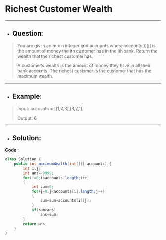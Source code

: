 # Richest Customer Wealth
---
- ## Question:
> You are given an m x n integer grid accounts where accounts[i][j] is the amount of money the i​​​​​​​​​​​th​​​​ customer has in the j​​​​​​​​​​​th​​​​ bank. Return the wealth that the richest customer has.
> 
> A customer's wealth is the amount of money they have in all their bank accounts. The richest customer is the customer that has the maximum wealth.
---
- ## Example:
> Input: accounts = [[1,2,3],[3,2,1]]
> 
> Output: 6
---
- ## Solution:
**Code :**
```java
class Solution {
    public int maximumWealth(int[][] accounts) {
        int i,j;
        int ans=-9999;
        for(i=0;i<accounts.length;i++)
        {
            int sum=0;
            for(j=0;j<accounts[i].length;j++)
            {
                sum=sum+accounts[i][j];
            }
            if(sum>ans)
                ans=sum;
        }
        return ans;
    }
}
